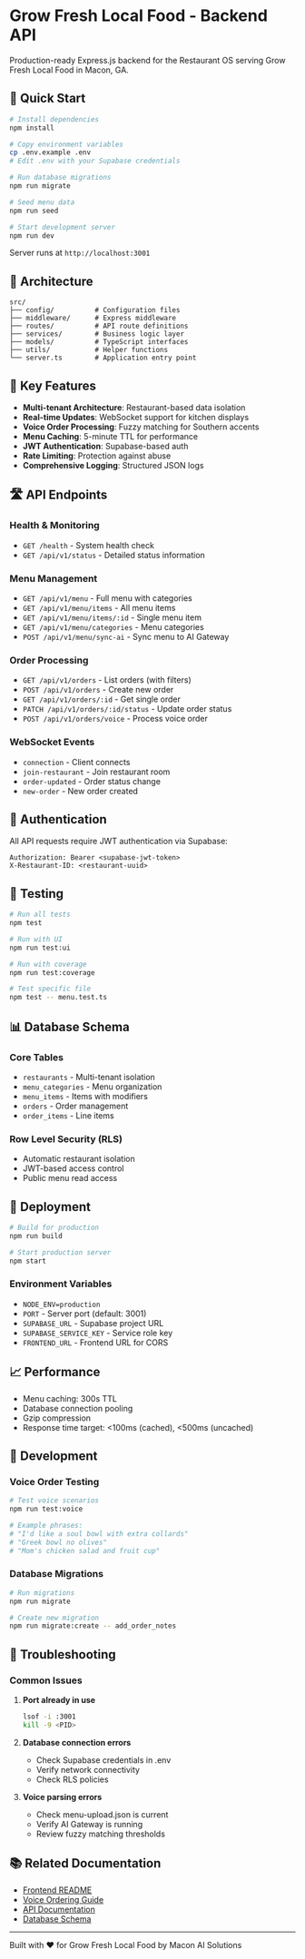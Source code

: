 # Grow Fresh Local Food - Backend API

Production-ready Express.js backend for the Restaurant OS serving Grow Fresh Local Food in Macon, GA.

## 🚀 Quick Start

```bash
# Install dependencies
npm install

# Copy environment variables
cp .env.example .env
# Edit .env with your Supabase credentials

# Run database migrations
npm run migrate

# Seed menu data
npm run seed

# Start development server
npm run dev
```

Server runs at `http://localhost:3001`

## 📁 Architecture

```
src/
├── config/          # Configuration files
├── middleware/      # Express middleware
├── routes/          # API route definitions
├── services/        # Business logic layer
├── models/          # TypeScript interfaces
├── utils/           # Helper functions
└── server.ts        # Application entry point
```

## 🔑 Key Features

- **Multi-tenant Architecture**: Restaurant-based data isolation
- **Real-time Updates**: WebSocket support for kitchen displays
- **Voice Order Processing**: Fuzzy matching for Southern accents
- **Menu Caching**: 5-minute TTL for performance
- **JWT Authentication**: Supabase-based auth
- **Rate Limiting**: Protection against abuse
- **Comprehensive Logging**: Structured JSON logs

## 🛣️ API Endpoints

### Health & Monitoring
- `GET /health` - System health check
- `GET /api/v1/status` - Detailed status information

### Menu Management
- `GET /api/v1/menu` - Full menu with categories
- `GET /api/v1/menu/items` - All menu items
- `GET /api/v1/menu/items/:id` - Single menu item
- `GET /api/v1/menu/categories` - Menu categories
- `POST /api/v1/menu/sync-ai` - Sync menu to AI Gateway

### Order Processing
- `GET /api/v1/orders` - List orders (with filters)
- `POST /api/v1/orders` - Create new order
- `GET /api/v1/orders/:id` - Get single order
- `PATCH /api/v1/orders/:id/status` - Update order status
- `POST /api/v1/orders/voice` - Process voice order

### WebSocket Events
- `connection` - Client connects
- `join-restaurant` - Join restaurant room
- `order-updated` - Order status change
- `new-order` - New order created

## 🔐 Authentication

All API requests require JWT authentication via Supabase:

```http
Authorization: Bearer <supabase-jwt-token>
X-Restaurant-ID: <restaurant-uuid>
```

## 🧪 Testing

```bash
# Run all tests
npm test

# Run with UI
npm run test:ui

# Run with coverage
npm run test:coverage

# Test specific file
npm test -- menu.test.ts
```

## 📊 Database Schema

### Core Tables
- `restaurants` - Multi-tenant isolation
- `menu_categories` - Menu organization
- `menu_items` - Items with modifiers
- `orders` - Order management
- `order_items` - Line items

### Row Level Security (RLS)
- Automatic restaurant isolation
- JWT-based access control
- Public menu read access

## 🚀 Deployment

```bash
# Build for production
npm run build

# Start production server
npm start
```

### Environment Variables
- `NODE_ENV=production`
- `PORT` - Server port (default: 3001)
- `SUPABASE_URL` - Supabase project URL
- `SUPABASE_SERVICE_KEY` - Service role key
- `FRONTEND_URL` - Frontend URL for CORS

## 📈 Performance

- Menu caching: 300s TTL
- Database connection pooling
- Gzip compression
- Response time target: <100ms (cached), <500ms (uncached)

## 🔧 Development

### Voice Order Testing
```bash
# Test voice scenarios
npm run test:voice

# Example phrases:
# "I'd like a soul bowl with extra collards"
# "Greek bowl no olives"
# "Mom's chicken salad and fruit cup"
```

### Database Migrations
```bash
# Run migrations
npm run migrate

# Create new migration
npm run migrate:create -- add_order_notes
```

## 🐛 Troubleshooting

### Common Issues

1. **Port already in use**
   ```bash
   lsof -i :3001
   kill -9 <PID>
   ```

2. **Database connection errors**
   - Check Supabase credentials in .env
   - Verify network connectivity
   - Check RLS policies

3. **Voice parsing errors**
   - Check menu-upload.json is current
   - Verify AI Gateway is running
   - Review fuzzy matching thresholds

## 📚 Related Documentation

- [Frontend README](../README.md)
- [Voice Ordering Guide](../docs/VOICE_ORDERING_GUIDE.md)
- [API Documentation](../docs/api/)
- [Database Schema](./supabase/migrations/)

---

Built with ❤️ for Grow Fresh Local Food by Macon AI Solutions